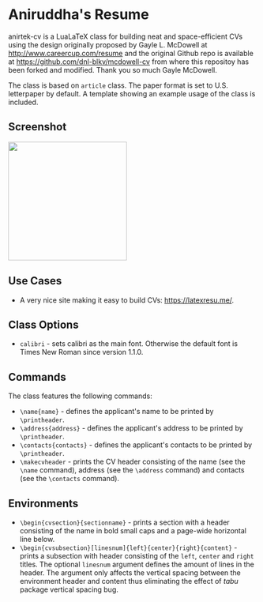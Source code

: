 Aniruddha's Resume
===========
anirtek-cv is a LuaLaTeX class for building neat and space-efficient CVs using the design originally proposed by Gayle L. McDowell at http://www.careercup.com/resume and the original Github repo is available at https://github.com/dnl-blkv/mcdowell-cv from where this repositoy has been forked and modified. Thank you so much Gayle McDowell. 

The class is based on `article` class. The paper format is set to U.S. letterpaper by default. A template showing an example usage of the class is included.

Screenshot
----------
<img src="https://github.com/dnl-blkv/mcdowell-cv/blob/master/McDowell_CV.png" width="240px"/>

Use Cases
---------
- A very nice site making it easy to build CVs: https://latexresu.me/.

Class Options
-------------
 - `calibri` - sets calibri as the main font. Otherwise the default font is Times New Roman since version 1.1.0.

Commands
--------
The class features the following commands:
 - `\name{name}` - defines the applicant's name to be printed by `\printheader`.
 - `\address{address}` - defines the applicant's address to be printed by `\printheader`.
 - `\contacts{contacts}` - defines the applicant's contacts to be printed by `\printheader`.
 - `\makecvheader` - prints the CV header consisting of the name (see the `\name` command), address (see the `\address` command) and contacts (see the `\contacts` command).
 
Environments
------------
 - `\begin{cvsection}{sectionname}` - prints a section with a header consisting of the name in bold small caps and a page-wide horizontal line below.
 - `\begin{cvsubsection}[linesnum]{left}{center}{right}{content}` - prints a subsection with header consisting of the `left`, `center` and `right` titles. The optional `linesnum` argument defines the amount of lines in the header. The argument only affects the vertical spacing between the environment header and content thus eliminating the effect of *tabu* package vertical spacing bug.
